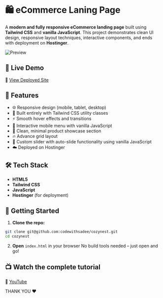 # 🛍️ eCommerce Laning Page

A **modern and fully responsive eCommerce landing page** built using **Tailwind CSS** and **vanilla JavaScript**. This project demonstrates clean UI design, responsive layout techniques, interactive components, and ends with deployment on **Hostinger**.

![Preview](https://ik.imagekit.io/codewithsadee/cozynest/Thumbnail-github.png?updatedAt=1750768815569)

## 🚀 Live Demo

🔗 [View Deployed Site](https://cozynest.codewithsadee.com)

## 📌 Features

- 🌐 Responsive design (mobile, tablet, desktop)
- 🎨 Built entirely with Tailwind CSS utility classes
- ⚡ Smooth hover effects and transitions
- 🧭 Interactive mobile menu with vanilla JavaScript
- 🛒 Clean, minimal product showcase section
- 🔥 Advance grid layout
- 🚀 Custom slider with auto-slide functionality using vanilla JavaScript
- ☁️ Deployed on Hostinger

## 🛠️ Tech Stack

- **HTML5**
- **Tailwind CSS**
- **JavaScript**
- **Hostinger** (for deployment)

## 🧰 Getting Started

1. **Clone the repo:**

```bash
git clone git@github.com:codewithsadee/cozynest.git
cd cozynest
```

2. **Open** `index.html` in your browser
   No build tools needed – just open and go!

## 📺 Watch the complete tutorial

🔗 [YouTube](https://https://youtu.be/Gjjlw3TfLXg)

THANK YOU ❤
